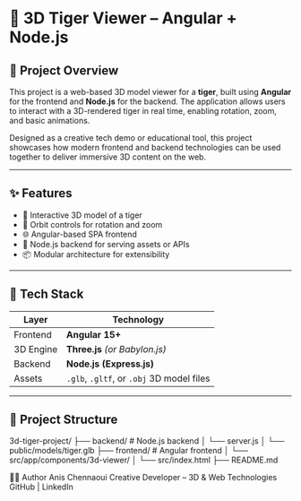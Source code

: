 # 🐯 3D Tiger Viewer – Angular + Node.js

## 🎯 Project Overview

This project is a web-based 3D model viewer for a **tiger**, built using **Angular** for the frontend and **Node.js** for the backend. The application allows users to interact with a 3D-rendered tiger in real time, enabling rotation, zoom, and basic animations.

Designed as a creative tech demo or educational tool, this project showcases how modern frontend and backend technologies can be used together to deliver immersive 3D content on the web.

---

## ✨ Features

- 🐅 Interactive 3D model of a tiger
- 🔁 Orbit controls for rotation and zoom
- 🌐 Angular-based SPA frontend
- 🔧 Node.js backend for serving assets or APIs
- 📦 Modular architecture for extensibility

---

## 🧰 Tech Stack

| Layer       | Technology           |
|-------------|----------------------|
| Frontend    | **Angular 15+**      |
| 3D Engine   | **Three.js** *(or Babylon.js)* |
| Backend     | **Node.js (Express.js)** |
| Assets      | `.glb`, `.gltf`, or `.obj` 3D model files |

---

## 📁 Project Structure

3d-tiger-project/
├── backend/ # Node.js backend
│ └── server.js
│ └── public/models/tiger.glb
├── frontend/ # Angular frontend
│ └── src/app/components/3d-viewer/
│ └── src/index.html
├── README.md

👨‍💻 Author
Anis Chennaoui
Creative Developer – 3D & Web Technologies
GitHub | LinkedIn
